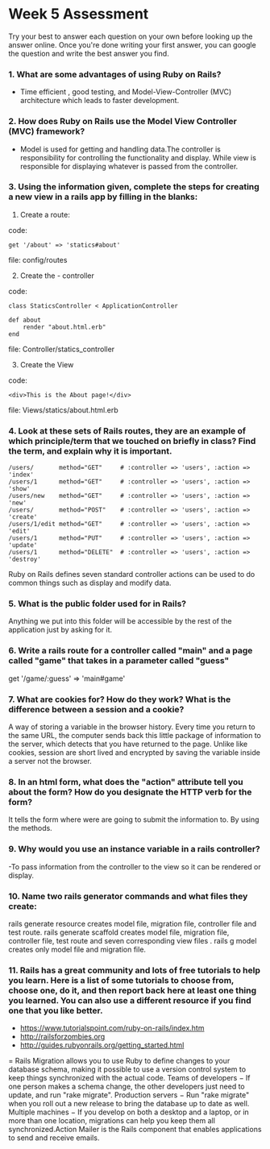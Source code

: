# Week 5 Assessment

Try your best to answer each question on your own before looking up the answer online. Once you're done writing your first answer, you can google the question and write the best answer you find.

### 1. What are some advantages of using Ruby on Rails?
- Time efficient , good testing, and Model-View-Controller (MVC) architecture which leads to faster development.
### 2. How does Ruby on Rails use the Model View Controller (MVC) framework?
- Model is used for getting and handling data.The controller is responsibility for controlling the functionality and display. While view is responsible for displaying whatever is passed from the controller.
### 3. Using the information given, complete the steps for creating a new view in a rails app by filling in the blanks:

  1. Create a route:

  code:
  ```
  get '/about' => 'statics#about'
  ```
  file: config/routes

  2. Create the - controller

  code:
  ```
  class StaticsController < ApplicationController

  def about
      render "about.html.erb"
  end
  ```

  file: Controller/statics_controller

  3. Create the View

  code:

  ```
  <div>This is the About page!</div>
  ```

  file: Views/statics/about.html.erb


### 4. Look at these sets of Rails routes, they are an example of which principle/term that we touched on briefly in class? Find the term, and explain why it is important.

```
/users/       method="GET"     # :controller => 'users', :action => 'index'
/users/1      method="GET"     # :controller => 'users', :action => 'show'
/users/new    method="GET"     # :controller => 'users', :action => 'new'
/users/       method="POST"    # :controller => 'users', :action => 'create'
/users/1/edit method="GET"     # :controller => 'users', :action => 'edit'
/users/1      method="PUT"     # :controller => 'users', :action => 'update'
/users/1      method="DELETE"  # :controller => 'users', :action => 'destroy'
```
Ruby on Rails defines seven standard controller actions can be used to do common things such as display and modify data.

### 5. What is the public folder used for in Rails?

Anything we put into this folder will be accessible by the rest of the application just by asking for it.

### 6. Write a rails route for a controller called "main" and a page called "game" that takes in a parameter called "guess"

get '/game/:guess' => 'main#game'

### 7. What are cookies for? How do they work? What is the difference between a session and a cookie?
A way of storing a variable in the browser history. Every time you return to the same URL, the computer sends back this little package of information to the server, which detects that you have returned to the page. Unlike like cookies, session are short lived and encrypted by saving the variable inside a server not the browser.
### 8. In an html form, what does the "action" attribute tell you about the form?  How do you designate the HTTP verb for the form?
It tells the form where were are going to submit the information to. By using the methods.
### 9. Why would you use an instance variable in a rails controller?
 -To pass information from the controller to the view so it can be rendered or display.
### 10. Name two rails generator commands and what files they create:
rails generate resource creates model file, migration file, controller file and test route. rails generate scaffold creates model file, migration file, controller file, test route and seven corresponding view files . rails g model creates only model file and migration file.
### 11. Rails has a great community and lots of free tutorials to help you learn. Here is a list of some tutorials to choose from, choose one, do it, and then report back here at least one thing you learned. You can also use a different resource if you find one that you like better.

- https://www.tutorialspoint.com/ruby-on-rails/index.htm
- http://railsforzombies.org
- http://guides.rubyonrails.org/getting_started.html


 = Rails Migration allows you to use Ruby to define changes to your database schema, making it possible to use a version control system to keep things synchronized with the actual code. Teams of developers − If one person makes a schema change, the other developers just need to update, and run "rake migrate". Production servers − Run "rake migrate" when you roll out a new release to bring the database up to date as well. Multiple machines − If you develop on both a desktop and a laptop, or in more than one location, migrations can help you keep them all synchronized.Action Mailer is the Rails component that enables applications to send and receive emails. 
